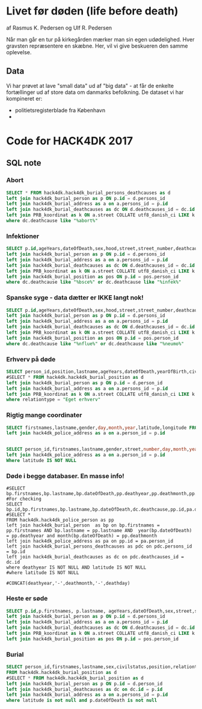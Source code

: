 # Livet før døden (life before death)
af Rasmus K. Pedersen og Ulf R. Pedersen

Når man går en tur på kirkegården mærker man sin egen udødelighed. 
Hver gravsten repræsentere en skæbne.
Her, vil vi give beskueren den samme oplevelse.

## Data
Vi har prøvet at lave "small data" ud af "big data" - at får de enkelte fortællinger ud af store data om danmarks befolkning.
De dataset vi har kompineret er:
 * politietsregisterblade fra København
 * 

# Code for HACK4DK 2017

## SQL note

### Abort
```SQL
SELECT * FROM hack4dk.hack4dk_burial_persons_deathcauses as d 
left join hack4dk_burial_person as p ON p.id = d.persons_id
left join hack4dk_burial_address as a on a.persons_id = p.id
left join hack4dk_burial_deathcauses as dc ON d.deathcauses_id = dc.id
left join PRB_koordinat as k ON a.street COLLATE utf8_danish_ci LIKE k.vejnavn AND a.street_number = k.vejnummer
where dc.deathcause like "%abort%"
```

### Infektioner
```SQL
SELECT p.id,ageYears,dateOfDeath,sex,hood,street,street_number,deathcause,latitude,longitude, pos.position, pos.relationtype FROM hack4dk.hack4dk_burial_persons_deathcauses as d 
left join hack4dk_burial_person as p ON p.id = d.persons_id
left join hack4dk_burial_address as a on a.persons_id = p.id
left join hack4dk_burial_deathcauses as dc ON d.deathcauses_id = dc.id
left join PRB_koordinat as k ON a.street COLLATE utf8_danish_ci LIKE k.vejnavn AND a.street_number = k.vejnummer
left join hack4dk_burial_position as pos ON p.id = pos.person_id
where dc.deathcause like "%bsce%" or dc.deathcause like "%infek%"
```
### Spanske syge - data dætter er IKKE langt nok!
```SQL
SELECT p.id,ageYears,dateOfDeath,sex,hood,street,street_number,deathcause,latitude,longitude, pos.position, pos.relationtype FROM hack4dk.hack4dk_burial_persons_deathcauses as d 
left join hack4dk_burial_person as p ON p.id = d.persons_id
left join hack4dk_burial_address as a on a.persons_id = p.id
left join hack4dk_burial_deathcauses as dc ON d.deathcauses_id = dc.id
left join PRB_koordinat as k ON a.street COLLATE utf8_danish_ci LIKE k.vejnavn AND a.street_number = k.vejnummer
left join hack4dk_burial_position as pos ON p.id = pos.person_id
where dc.deathcause like "%nflue%" or dc.deathcause like "%neumo%"
```
### Erhverv på døde
```SQL
SELECT person_id,position,lastname,ageYears,dateOfDeath,yearOfBirth,civilstatus,sex,street,street_number,latitude,longitude FROM hack4dk.hack4dk_burial_position as d
#SELECT * FROM hack4dk.hack4dk_burial_position as d
left join hack4dk_burial_person as p ON p.id = d.person_id
left join hack4dk_burial_address as a on a.persons_id = p.id
left join PRB_koordinat as k ON a.street COLLATE utf8_danish_ci LIKE k.vejnavn AND a.street_number = k.vejnummer
where relationtype = "Eget erhverv"
```
### Rigtig mange coordinater
```SQL
SELECT firstnames,lastname,gender,day,month,year,latitude,longitude FROM hack4dk.hack4dk_police_person as p
left join hack4dk_police_address as a on a.person_id = p.id


SELECT person_id,firstnames,lastname,gender,street,number,day,month,year,latitude,longitude FROM hack4dk.hack4dk_police_person as p
left join hack4dk_police_address as a on a.person_id = p.id
Where latitude IS NOT NULL
```
### Døde i begge databaser. En masse info!
```
#SELECT bp.firstnames,bp.lastname,bp.dateOfDeath,pp.deathyear,pp.deathmonth,pp.deathday #For checking
SELECT bp.id,bp.firstnames,bp.lastname,bp.dateOfDeath,dc.deathcause,pp.id,pa.day,pa.month,pa.year,pa.full_address,pa.latitude,pa.longitude
#SELECT *
FROM hack4dk.hack4dk_police_person as pp
left join hack4dk_burial_person  as bp on bp.firstnames = pp.firstnames AND bp.lastname = pp.lastname AND  year(bp.dateOfDeath) = pp.deathyear and month(bp.dateOfDeath) = pp.deathmonth
left join hack4dk_police_address as pa on pp.id = pa.person_id
left join hack4dk_burial_persons_deathcauses as pdc on pdc.persons_id = bp.id
left join hack4dk_burial_deathcauses as dc on pdc.deathcauses_id = dc.id
where deathyear IS NOT NULL AND latitude IS NOT NULL
#where latitude IS NOT NULL

#CONCAT(deathyear,'-',deathmonth,'-',deathday)
```

### Heste er søde 
```SQL
SELECT p.id,p.firstnames, p.lastname, ageYears,dateOfDeath,sex,street,street_number,deathcause,latitude,longitude FROM hack4dk.hack4dk_burial_persons_deathcauses as d 
left join hack4dk_burial_person as p ON p.id = d.persons_id
left join hack4dk_burial_address as a on a.persons_id = p.id
left join hack4dk_burial_deathcauses as dc ON d.deathcauses_id = dc.id
left join PRB_koordinat as k ON a.street COLLATE utf8_danish_ci LIKE k.vejnavn AND a.street_number = k.vejnummer
left join hack4dk_burial_position as pos ON p.id = pos.person_id
```
###  Burial 
```SQL
SELECT person_id,firstnames,lastname,sex,civilstatus,position,relationtype,ageYears,yearOfBirth,dateOfDeath,dc.id,dc.deathcause,street,street_number,latitude,longitude,cemetary 
FROM hack4dk.hack4dk_burial_position as d
#SELECT * FROM hack4dk.hack4dk_burial_position as d
left join hack4dk_burial_person as p ON p.id = d.person_id
left join hack4dk_burial_deathcauses as dc on dc.id = p.id
left join hack4dk_burial_address as a on a.persons_id = p.id
where latitude is not null and p.dateOfDeath is not null
```

